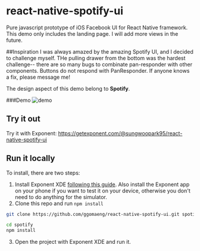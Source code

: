 # react-native-spotify-ui
Pure javascript prototype of iOS Facebook UI for React Native framework. This demo only includes the landing page. 
I will add more views in the future.

##Inspiration
I was always amazed by the amazing Spotify UI, and I decided to challenge myself. THe pulling drawer from the bottom was the hardest challenge--
there are so many bugs to combinate pan-responder with other components. Buttons do not respond with PanResponder. If anyone knows a fix, please message me! 

The design aspect of this demo belong to <b>Spotify</b>. 

###Demo
![demo](https://raw.githubusercontent.com/ggomaeng/react-native-spotify-ui/master/demo.gif)

## Try it out

Try it with Exponent: https://getexponent.com/@sungwoopark95/react-native-spotify-ui

## Run it locally

To install, there are two steps:

1. Install Exponent XDE [following this
guide](https://docs.getexponent.com/versions/latest/introduction/installation.html).
Also install the Exponent app on your phone if you want to test it on
your device, otherwise you don't need to do anything for the simulator.
2. Clone this repo and run `npm install`
  ```bash
  git clone https://github.com/ggomaeng/react-native-spotify-ui.git spotify

  cd spotify
  npm install
  ```
3. Open the project with Exponent XDE and run it.